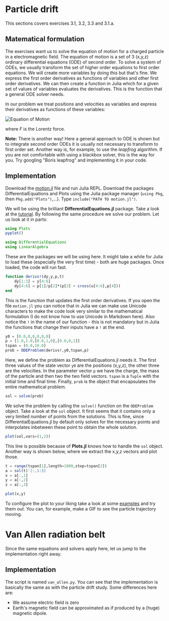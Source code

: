 # Particle drift
This sections covers exercises 3.1, 3.2, 3.3 and 3.1.a.

## Matematical formulation

The exercises want us to solve the equation of motion for a charged particle in a electromagnetic field.
The equation of motion is a set of 3 (x,y,z) ordinary differential equations (ODE) of second order.
To solve a system of ODEs, we usually transform the set of higher order equations to first order equations.
We will create more variables by doing this but that's fine.
We express the first order derivatives as functions of variables and other first order derivatives.
We can then create a function in Julia which for a given set of values of variables evaluates the derivatives.
This is the function that a general ODE solver needs.

In our problem we treat positions and velocities as variables and express their derivatives as functions of these variables:

![Equation of Motion](http://mathurl.com/yaan82k2.png)

where *F* is the Lorentz force.

**Note:** There is another way! Here a general approach to ODE is shown but to integrate second order ODEs it is usually not necessary to transform to first order set. 
Another way is, for example, to use the *leapfrog* algorithm. 
If you are not comfortable with using a blackbox solver, this is the way for you. Try googling "Boris leapfrog" and implementing it in your code.

## Implementation
Download the [motion.jl](https://github.com/tungli/F5170-julia/blob/master/3_Motion/motion.jl) file and run Julia REPL.
Download the packages DifferentialEquations and Plots using the Julia package manager (`using Pkg`, then `Pkg.add("Plots")`,...).
Type `include("PATH TO motion.jl")`.

We will be using the brilliant **DifferentialEquations.jl** package.
Take a look at the [tutorial](http://docs.juliadiffeq.org/latest/tutorials/ode_example.html#Defining-Parameterized-Functions-1).
By following the same procedure we solve our problem. Let us look at it in parts:
```julia
using Plots
pyplot()

using DifferentialEquations
using LinearAlgebra
```
These are the packages we will be using here.
It might take a while for Julia to load these (especially the very first time) - both are huge packages.
Once loaded, the code will run fast.

```julia
function derivs!(dy,y,p,t)
    dy[1:3] = y[4:6]
    dy[4:6] = p[1]/p[2]*(p[3] + cross(u[4:6],p[4]))
end
```
This is the function that updates the first order derivatives. If you open the file `motion.jl` you can notice that in Julia we can make use Unicode characters to make the code look very similar to the mathematical formulation (I do not know how to use Unicode in Markdown here).
Also notice the `!` in the name of our function - this is not mandatory but in Julia the functions that change their inputs have a `!` at the end.

```julia
y0 = [0.0,0,0,0,0,0]
p = [1.0,1.0,[0.0,1,0],[0.0,0,1]]
tspan = (0.0,10.0)
prob = ODEProblem(derivs!,y0,tspan,p)
```
Here, we define the problem as DifferentialEquations.jl needs it.
The first three values of the state vector `y0` are the positions (x,y,z), the other three are the velocities.
In the parameter vector `p` we have the charge, the mass of the particle and then two the two field vectors.
`tspan` is a `Tuple` with the initial time and final time.
Finally, `prob` is the object that encapsulates the entire mathematical problem.

```julia
sol = solve(prob)
```
We solve the problem by calling the `solve()` function on the `ODEProblem` object.
Take a look at the `sol` object.
It first seems that it contains only a very limited number of points from the solutions.
This is fine, since DifferentialEquations.jl by default only solves for the necessary points and interpolates inbetween these point to obtain the whole solution.

```julia
plot(sol,vars=(1,2))
```
This line is possible because of **Plots.jl** knows how to handle the `sol` object.
Another way is shown below, where we extract the x,y,z vectors and plot those.
```julia
t = range(tspan[1],length=1000,stop=tspan[2])
a = sol(t)'[:,1:3]
x = a[:,1]
y = a[:,2]
z = a[:,3]

plot(x,y)
```
To configure the plot to your liking take a look at some [examples](http://docs.juliaplots.org/latest/) and try them out.
You can, for example, make a GIF to see the particle trajectory moving.

# Van Allen radiation belt
Since the same equations and solvers apply here, let us jump to the implementation right away.

## Implementation
The script is named `van_allen.py`.
You can see that the implementation is basically the same as with the particle drift study.
Some differences here are:
 - We assume electric field is zero
 - Earth's magnetic field can be approximated as if produced by a (huge) magnetic dipole.


